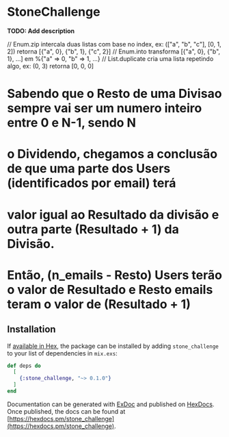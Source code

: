 # StoneChallenge

**TODO: Add description**

// Enum.zip intercala duas listas com base no index, ex: (["a", "b", "c"], [0, 1, 2]) retorna [{"a", 0}, {"b", 1}, {"c", 2}]
// Enum.into transforma [{"a", 0}, {"b", 1}, ...] em %{"a" => 0, "b" => 1, ...}
// List.duplicate cria uma lista repetindo algo, ex: (0, 3) retorna [0, 0, 0]

# Sabendo que o Resto de uma Divisao sempre vai ser um numero inteiro entre 0 e N-1, sendo N
# o Dividendo, chegamos a conclusão de que uma parte dos Users (identificados por email) terá
# valor igual ao Resultado da divisão e outra parte (Resultado + 1) da Divisão.
# Então, (n_emails - Resto) Users terão o valor de Resultado e Resto emails teram o valor de (Resultado + 1)

## Installation

If [available in Hex](https://hex.pm/docs/publish), the package can be installed
by adding `stone_challenge` to your list of dependencies in `mix.exs`:

```elixir
def deps do
  [
    {:stone_challenge, "~> 0.1.0"}
  ]
end
```

Documentation can be generated with [ExDoc](https://github.com/elixir-lang/ex_doc)
and published on [HexDocs](https://hexdocs.pm). Once published, the docs can
be found at [https://hexdocs.pm/stone_challenge](https://hexdocs.pm/stone_challenge).

